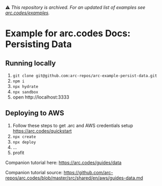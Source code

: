 ⚠️ *This repository is archived. For an updated list of examples see [arc.codes/examples](https://arc.codes/examples).*

# Example for arc.codes Docs: Persisting Data

## Running locally
1. `git clone git@github.com:arc-repos/arc-example-persist-data.git`
1. `npm i`
1. `npx hydrate`
1. `npx sandbox`
1. open http://localhost:3333

## Deploying to AWS
1. Follow these steps to get .arc and AWS credentials setup https://arc.codes/quickstart
1. `npx create`
1. `npx deploy`
1. ...
1. profit

Companion tutorial here: https://arc.codes/guides/data

Companion tutorial source: https://github.com/arc-repos/arc.codes/blob/master/src/shared/en/aws/guides-data.md
